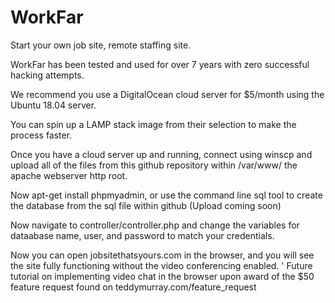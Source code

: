 # WorkFar
 Start your own job site, remote staffing site.

WorkFar has been tested and used for over 7 years with zero successful hacking attempts.

We recommend you use a DigitalOcean cloud server for $5/month using the Ubuntu 18.04 server.

You can spin up a LAMP stack image from their selection to make the process faster.

Once you have a cloud server up and running, connect using winscp and upload all of the files from this github repository within /var/www/ the apache webserver http root.

Now apt-get install phpmyadmin, or use the command line sql tool to create the database from the sql file within github (Upload coming soon)

Now navigate to controller/controller.php and change the variables for dataabase name, user, and password to match your credentials.

Now you can open jobsitethatsyours.com in the browser, and you will see the site fully functioning without the video conferencing enabled.
'
Future tutorial on implementing video chat in the browser upon award of the $50 feature request found on teddymurray.com/feature_request
